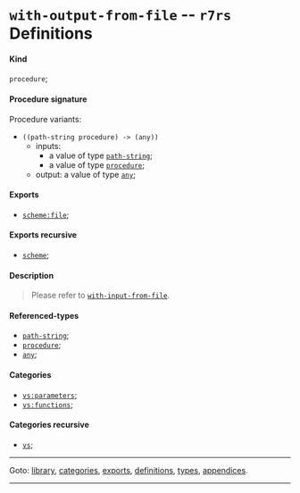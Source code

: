 

<a id='definition__r7rs__with-output-from-file'></a>

# `with-output-from-file` -- `r7rs` Definitions


<a id='definition__r7rs__with-output-from-file__kind'></a>

#### Kind

`procedure`;


<a id='definition__r7rs__with-output-from-file__procedure-signature'></a>

#### Procedure signature

Procedure variants:
 * `((path-string procedure) -> (any))`
   * inputs:
     * a value of type [`path-string`](../../r7rs/types/path-string.md#type__r7rs__path-string);
     * a value of type [`procedure`](../../r7rs/types/procedure.md#type__r7rs__procedure);
   * output: a value of type [`any`](../../r7rs/types/any.md#type__r7rs__any);


<a id='definition__r7rs__with-output-from-file__exports'></a>

#### Exports

 * [`scheme:file`](../../r7rs/exports/scheme_3a_file.md#export__r7rs__scheme_3a_file);


<a id='definition__r7rs__with-output-from-file__exports-recursive'></a>

#### Exports recursive

 * [`scheme`](../../r7rs/exports/scheme.md#export__r7rs__scheme);


<a id='definition__r7rs__with-output-from-file__description'></a>

#### Description

> Please refer to [`with-input-from-file`](../../r7rs/definitions/with-input-from-file.md#definition__r7rs__with-input-from-file).


<a id='definition__r7rs__with-output-from-file__referenced-types'></a>

#### Referenced-types

 * [`path-string`](../../r7rs/types/path-string.md#type__r7rs__path-string);
 * [`procedure`](../../r7rs/types/procedure.md#type__r7rs__procedure);
 * [`any`](../../r7rs/types/any.md#type__r7rs__any);


<a id='definition__r7rs__with-output-from-file__categories'></a>

#### Categories

 * [`vs:parameters`](../../r7rs/categories/vs_3a_parameters.md#category__r7rs__vs_3a_parameters);
 * [`vs:functions`](../../r7rs/categories/vs_3a_functions.md#category__r7rs__vs_3a_functions);


<a id='definition__r7rs__with-output-from-file__categories-recursive'></a>

#### Categories recursive

 * [`vs`](../../r7rs/categories/vs.md#category__r7rs__vs);

----

Goto: [library](../../r7rs/_index.md#library__r7rs), [categories](../../r7rs/categories/_index.md#toc__r7rs__categories), [exports](../../r7rs/exports/_index.md#toc__r7rs__exports), [definitions](../../r7rs/definitions/_index.md#toc__r7rs__definitions), [types](../../r7rs/types/_index.md#toc__r7rs__types), [appendices](../../r7rs/appendices/_index.md#toc__r7rs__appendices).

----

